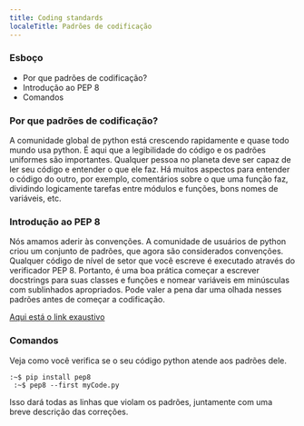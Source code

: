 ```yaml
---
title: Coding standards
localeTitle: Padrões de codificação
---
```

### Esboço

*   Por que padrões de codificação?
*   Introdução ao PEP 8
*   Comandos

### Por que padrões de codificação?

A comunidade global de python está crescendo rapidamente e quase todo mundo usa python. É aqui que a legibilidade do código e os padrões uniformes são importantes. Qualquer pessoa no planeta deve ser capaz de ler seu código e entender o que ele faz. Há muitos aspectos para entender o código do outro, por exemplo, comentários sobre o que uma função faz, dividindo logicamente tarefas entre módulos e funções, bons nomes de variáveis, etc.

### Introdução ao PEP 8

Nós amamos aderir às convenções. A comunidade de usuários de python criou um conjunto de padrões, que agora são considerados convenções. Qualquer código de nível de setor que você escreve é ​​executado através do verificador PEP 8. Portanto, é uma boa prática começar a escrever docstrings para suas classes e funções e nomear variáveis ​​em minúsculas com sublinhados apropriados. Pode valer a pena dar uma olhada nesses padrões antes de começar a codificação.

[Aqui está o link exaustivo](https://www.python.org/dev/peps/pep-0008/ "Padrões PEP 8")

### Comandos

Veja como você verifica se o seu código python atende aos padrões dele.

```console
:~$ pip install pep8 
 :~$ pep8 --first myCode.py 
```

Isso dará todas as linhas que violam os padrões, juntamente com uma breve descrição das correções.